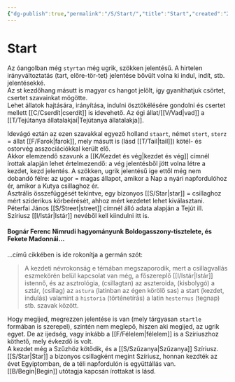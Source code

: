 ```yaml
---
{"dg-publish":true,"permalink":"/S/Start/","title":"Start","created":"2023-11-01T05:30","updated":"2025-05-24T18:59"}
---
```



# Start

Az óangolban még `styrtan` még ugrik, szökken jelentésű. A hirtelen irányváltoztatás (tart, előre-tör-tet) jelentése bővült volna ki indul, indít, stb. jelentésekké.  
Az st kezdőhang másutt is magyar cs hangot jelölt, így gyaníthatjuk csörtet, csertet szavainkat mögötte.  
Lehet állatok hajtására, irányítása, indulni ösztökélésére gondolni és csertet mellett [[C/Cserdít\|cserdít]] is idevehető. Az égi állat/[[V/Vad\|vad]] a [[T/Tejútanya állatalakjai\|Tejútanya állatalakja]].  

Idevágó eztán az ezen szavakkal egyező holland `staart`, német `stert`, `sterz` = állat [[F/Farok\|farok]], mely másutt is (lásd [[T/Tail\|tail]]) kötél- és ostorvég asszociációkkal került elő.  
Akkor elemzendő szavunk a [[K/Kezdet és vég\|kezdet és vég]] címnél írottak alapján lehet értelmezendő: a vég jelentésből jött volna létre a kezdet, kezd jelentés. A szökken, ugrik jelentésű ige ettől még nem dobandó félre: az ugor = magas állapot, amikor a Nap a nyári napfordulóhoz ér, amikor a Kutya csillaghoz ér.  
Asztrális összefüggését tekintve, egy bizonyos [[S/Star\|star]] = csillaghoz mért sziderikus körbeérését, ahhoz mért kezdetet lehet kiválasztani.  
Péterfai János [[S/Street\|street]] címnél álló adata alapján a Tejút ill. Szíriusz [[I/Istár\|Istár]] nevéből kell kiindulni itt is.  

#### Bognár Ferenc Nimrudi hagyományunk Boldogasszony-tisztelete, és Fekete Madonnái...

...című cikkében is ide rokonítja a germán szót:  
> A kezdeti névrokonság e témában megszaporodik, mert a csillagvallás eszmekörén belül kapcsolat van még, a főszereplő [[I/Istár\|Istár]] istennő, és az asztrológia, (csillagtan) az aszteroida, (kisbolygó) a sztár, (csillag) az `astura` (latinban az égen körölő sas) a start (kezdet, indulás) valamint a `historia` (történetírás) a latin `hesternus` (tegnap) stb. szavak között.  

Hogy megijed, megrezzen jelentése is van (mely tárgyasan `startle` formában is szerepel), szintén nem meglepő, hiszen aki megijed, az ugrik egyet. De az ijedség, vagy inkább a [[F/Félelem\|félelem]] is a Szíriuszhoz köthető, mely évkezdő is volt.  
A kezdet még a Szűzhöz kötődik, és a [[S/Szűzanya\|Szűzanya]] Szíriusz. [[S/Star\|Star]] a bizonyos csillagként megint Szíriusz, honnan kezdték az évet Egyiptomban, de a téli napfordulón is együttállás van.  
[[B/Begin\|Begin]] utótagja kapcsán írottakat is lásd.  